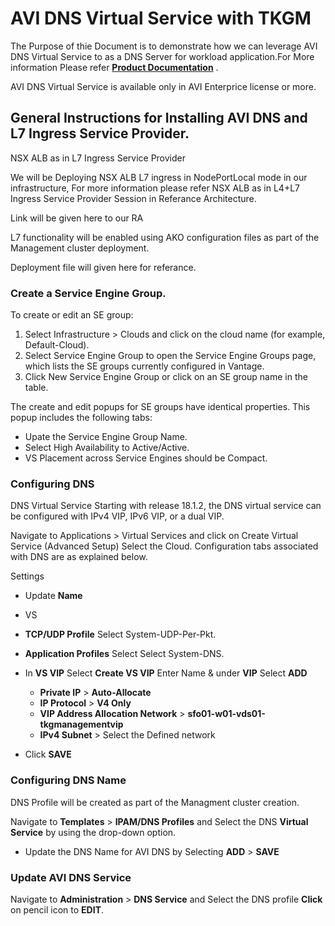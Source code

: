 # AVI DNS Virtual Service with TKGM

The Purpose of thie Document is to demonstrate how we can leverage AVI DNS Virtual Service to as a DNS Server for workload application.For More information Please refer [**Product Documentation**](https://docs.vmware.com/en/VMware-Tanzu-Mission-Control/services/tanzumc-using/GUID-EF35646D-8762-41F1-95E5-D2F35ED71BA1.html) .

AVI DNS Virtual Service is available only in AVI Enterprice license or more. 

## General Instructions for Installing AVI DNS and L7 Ingress Service Provider.

NSX ALB as in L7 Ingress Service Provider

We will be Deploying NSX ALB L7 ingress in NodePortLocal mode in our infrastructure, For more information please refer NSX ALB as in L4+L7 Ingress Service Provider Session in Referance Architecture.


Link will be given here to our RA 

L7 functionality will be enabled using AKO configuration files as part of the Management cluster deployment. 

Deployment file will given here for referance.
### Create a Service Engine Group.
To create or edit an SE group:

1. Select Infrastructure > Clouds and click on the cloud name (for example, Default-Cloud).
2. Select Service Engine Group to open the Service Engine Groups page, which lists the SE groups currently configured in Vantage.
3. Click New Service Engine Group or click on an SE group name in the table.

The create and edit popups for SE groups have identical properties. This popup includes the following tabs:

* Upate the Service Engine Group Name.
* Select High Availability to Active/Active.
* VS Placement across Service Engines should be Compact.

### Configuring DNS

DNS Virtual Service
Starting with release 18.1.2, the DNS virtual service can be configured with IPv4 VIP, IPv6 VIP, or a dual VIP.

Navigate to Applications > Virtual Services and click on Create Virtual Service (Advanced Setup) Select the Cloud. Configuration tabs associated with DNS are as explained below.

Settings
*  Update **Name**
*  VS 
*  **TCP/UDP Profile** Select System-UDP-Per-Pkt.
*  **Application Profiles** Select Select System-DNS.
*  In **VS VIP**  Select **Create VS VIP** Enter Name & under **VIP** Select **ADD** 

   * **Private IP** > **Auto-Allocate**
   * **IP Protocol** > **V4 Only**
   * **VIP Address Allocation Network** > **sfo01-w01-vds01-tkgmanagementvip**
   * **IPv4 Subnet** > Select the Defined network
* Click **SAVE**

### Configuring DNS Name

DNS Profile will be created as part of the Managment cluster creation.

Navigate to **Templates** > **IPAM/DNS Profiles** and Select the DNS **Virtual Service**
by using the drop-down option.

* Update the DNS Name for AVI DNS by Selecting **ADD** > **SAVE**

### Update AVI DNS Service

Navigate to **Administration** > **DNS Service** and Select the DNS profile **Click** on pencil icon to **EDIT**.

